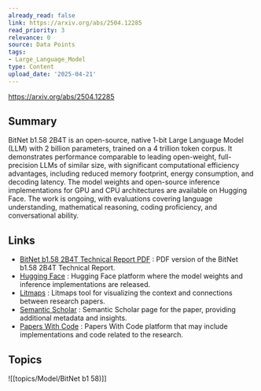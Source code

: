 ```yaml
---
already_read: false
link: https://arxiv.org/abs/2504.12285
read_priority: 3
relevance: 0
source: Data Points
tags:
- Large_Language_Model
type: Content
upload_date: '2025-04-21'
---
```


https://arxiv.org/abs/2504.12285
## Summary

BitNet b1.58 2B4T is an open-source, native 1-bit Large Language Model (LLM) with 2 billion parameters, trained on a 4 trillion token corpus. It demonstrates performance comparable to leading open-weight, full-precision LLMs of similar size, with significant computational efficiency advantages, including reduced memory footprint, energy consumption, and decoding latency. The model weights and open-source inference implementations for GPU and CPU architectures are available on Hugging Face. The work is ongoing, with evaluations covering language understanding, mathematical reasoning, coding proficiency, and conversational ability.
## Links

- [BitNet b1.58 2B4T Technical Report PDF](https://arxiv.org/abs/2504.12285) : PDF version of the BitNet b1.58 2B4T Technical Report.
- [Hugging Face](https://huggingface.co/huggingface) : Hugging Face platform where the model weights and inference implementations are released.
- [Litmaps](https://www.litmaps.co/) : Litmaps tool for visualizing the context and connections between research papers.
- [Semantic Scholar](https://api.semanticscholar.org/arXiv:2504.12285) : Semantic Scholar page for the paper, providing additional metadata and insights.
- [Papers With Code](https://paperswithcode.com/) : Papers With Code platform that may include implementations and code related to the research.

## Topics

![[topics/Model/BitNet b1 58)]]